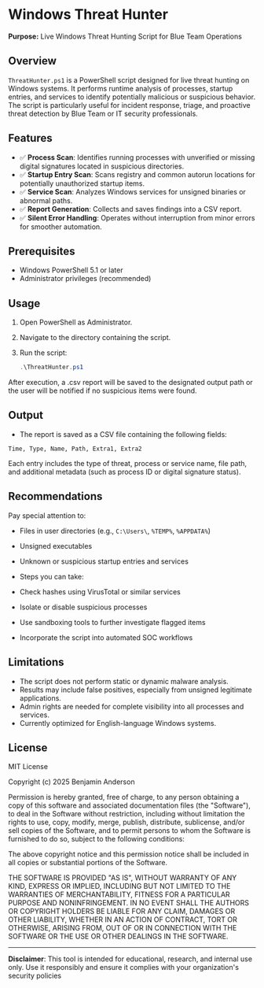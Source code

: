 ﻿# Windows Threat Hunter
**Purpose:** Live Windows Threat Hunting Script for Blue Team Operations

## Overview

`ThreatHunter.ps1` is a PowerShell script designed for live threat hunting on Windows systems. It performs runtime analysis of processes, startup entries, and services to identify potentially malicious or suspicious behavior. The script is particularly useful for incident response, triage, and proactive threat detection by Blue Team or IT security professionals.

## Features

- ✅ **Process Scan**: Identifies running processes with unverified or missing digital signatures located in suspicious directories.
- ✅ **Startup Entry Scan**: Scans registry and common autorun locations for potentially unauthorized startup items.
- ✅ **Service Scan**: Analyzes Windows services for unsigned binaries or abnormal paths.
- ✅ **Report Generation**: Collects and saves findings into a CSV report.
- ✅ **Silent Error Handling**: Operates without interruption from minor errors for smoother automation.

## Prerequisites

- Windows PowerShell 5.1 or later
- Administrator privileges (recommended)

## Usage

1. Open PowerShell as Administrator.
2. Navigate to the directory containing the script.
3. Run the script:

   ```powershell
   .\ThreatHunter.ps1
After execution, a .csv report will be saved to the designated output path or the user will be notified if no suspicious items were found.

## Output

- The report is saved as a CSV file containing the following fields:

```pgsql
Time, Type, Name, Path, Extra1, Extra2
```

Each entry includes the type of threat, process or service name, file path, and additional metadata (such as process ID or digital signature status).

## Recommendations

Pay special attention to:
- Files in user directories (e.g., `C:\Users\`, `%TEMP%`, `%APPDATA%`)
- Unsigned executables
- Unknown or suspicious startup entries and services

- Steps you can take:
- Check hashes using VirusTotal or similar services
- Isolate or disable suspicious processes
- Use sandboxing tools to further investigate flagged items
- Incorporate the script into automated SOC workflows

## Limitations

- The script does not perform static or dynamic malware analysis.
- Results may include false positives, especially from unsigned legitimate applications.
- Admin rights are needed for complete visibility into all processes and services.
- Currently optimized for English-language Windows systems.

## License

MIT License

Copyright (c) 2025 Benjamin Anderson

Permission is hereby granted, free of charge, to any person obtaining a copy of this software and associated documentation files (the "Software"), to deal in the Software without restriction, including without limitation the rights to use, copy, modify, merge, publish, distribute, sublicense, and/or sell copies of the Software, and to permit persons to whom the Software is furnished to do so, subject to the following conditions:

The above copyright notice and this permission notice shall be included in all copies or substantial portions of the Software.

THE SOFTWARE IS PROVIDED "AS IS", WITHOUT WARRANTY OF ANY KIND, EXPRESS OR IMPLIED, INCLUDING BUT NOT LIMITED TO THE WARRANTIES OF MERCHANTABILITY, FITNESS FOR A PARTICULAR PURPOSE AND NONINFRINGEMENT. IN NO EVENT SHALL THE AUTHORS OR COPYRIGHT HOLDERS BE LIABLE FOR ANY CLAIM, DAMAGES OR OTHER LIABILITY, WHETHER IN AN ACTION OF CONTRACT, TORT OR OTHERWISE, ARISING FROM, OUT OF OR IN CONNECTION WITH THE SOFTWARE OR THE USE OR OTHER DEALINGS IN THE SOFTWARE.

---

**Disclaimer**: This tool is intended for educational, research, and internal use only. Use it responsibly and ensure it complies with your organization's security policies
